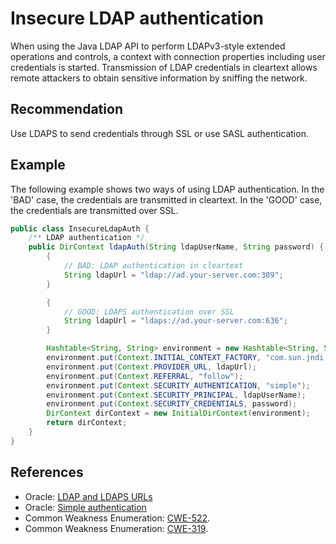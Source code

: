 # Insecure LDAP authentication
When using the Java LDAP API to perform LDAPv3-style extended operations and controls, a context with connection properties including user credentials is started. Transmission of LDAP credentials in cleartext allows remote attackers to obtain sensitive information by sniffing the network.


## Recommendation
Use LDAPS to send credentials through SSL or use SASL authentication.


## Example
The following example shows two ways of using LDAP authentication. In the 'BAD' case, the credentials are transmitted in cleartext. In the 'GOOD' case, the credentials are transmitted over SSL.


```java
public class InsecureLdapAuth {
	/** LDAP authentication */	
	public DirContext ldapAuth(String ldapUserName, String password) {
		{
			// BAD: LDAP authentication in cleartext
			String ldapUrl = "ldap://ad.your-server.com:389";
		}

		{
			// GOOD: LDAPS authentication over SSL
			String ldapUrl = "ldaps://ad.your-server.com:636";
		}

		Hashtable<String, String> environment = new Hashtable<String, String>();
		environment.put(Context.INITIAL_CONTEXT_FACTORY, "com.sun.jndi.ldap.LdapCtxFactory");
		environment.put(Context.PROVIDER_URL, ldapUrl);
		environment.put(Context.REFERRAL, "follow");
		environment.put(Context.SECURITY_AUTHENTICATION, "simple");
		environment.put(Context.SECURITY_PRINCIPAL, ldapUserName);
		environment.put(Context.SECURITY_CREDENTIALS, password);
		DirContext dirContext = new InitialDirContext(environment);
		return dirContext;
	}
}

```

## References
* Oracle: [LDAP and LDAPS URLs](https://docs.oracle.com/javase/jndi/tutorial/ldap/misc/url.html)
* Oracle: [Simple authentication](https://docs.oracle.com/javase/tutorial/jndi/ldap/simple.html)
* Common Weakness Enumeration: [CWE-522](https://cwe.mitre.org/data/definitions/522.html).
* Common Weakness Enumeration: [CWE-319](https://cwe.mitre.org/data/definitions/319.html).
